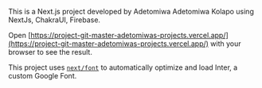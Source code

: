 This is a Next.js project developed by Adetomiwa Adetomiwa Kolapo using NextJs, ChakraUI, Firebase.

Open [https://project-git-master-adetomiwas-projects.vercel.app/](https://project-git-master-adetomiwas-projects.vercel.app/) with your browser to see the result.


This project uses [`next/font`](https://nextjs.org/docs/basic-features/font-optimization) to automatically optimize and load Inter, a custom Google Font.